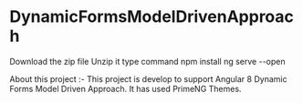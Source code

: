 # DynamicFormsModelDrivenApproach

Download the zip file
Unzip it
type command npm install
ng serve --open


About this project :- This project is develop to support Angular 8 Dynamic Forms Model Driven Approach. It has used PrimeNG Themes.
